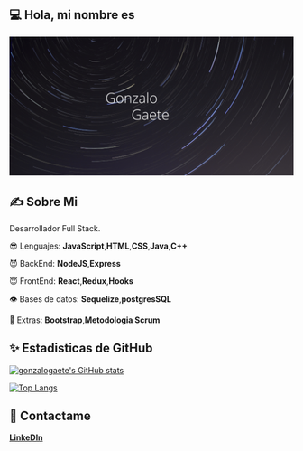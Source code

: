 ## 💻 Hola, mi nombre es 
![me](https://raw.githubusercontent.com/gonzalogaete/gonzalogaete/main/G.png)

## :writing_hand: Sobre Mi 
Desarrollador Full Stack.

😎 Lenguajes: **JavaScript**,**HTML**,**CSS**,**Java**,**C++**

😈 BackEnd: **NodeJS**,**Express**

😇 FrontEnd: **React**,**Redux**,**Hooks**

👁 Bases de datos: **Sequelize**,**postgresSQL**

👔 Extras: **Bootstrap**,**Metodologia Scrum**

## ✨ Estadisticas de GitHub
[![gonzalogaete's GitHub stats](https://github-readme-stats.vercel.app/api?username=gonzalogaete)](https://github.com/anuraghazra/github-readme-stats)

[![Top Langs](https://github-readme-stats.vercel.app/api/top-langs/?username=gonzalogaete&layout=compact)](https://github.com/anuraghazra/github-readme-stats)

## 📩 Contactame 
**[LinkeDln](https://www.linkedin.com/in/gonzalo-gaete-6b291a19b/)**
